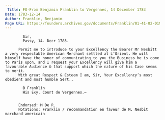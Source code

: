 ```yaml
---
 Title: FO-From Benjamin Franklin to Vergennes, 14 December 1783
Date: 1783-12-14
Author: Franklin, Benjamin
Page URL: https://founders.archives.gov/documents/Franklin/01-41-02-0193
---
```


          
            Sir,
            Passy, 14. Decr 1783.
          
          Permit me to introduce to your Excellency the Bearer Mr Nesbitt a very respectable American Merchant settled at L’Orient. He will himself have the honor of communicating to you the Business he is come to Paris upon, and I request your Excellency will give him a favourable Audience & that support which the nature of his Case seems to merit.
          With great Respect & Esteem I am, Sir, Your Excellency’s most obedient and most humble Sert.,
          
            B Franklin
            His Exy. Count de Vergennes.—
          
         
          Endorsed: M De R.
          Notations: Franklin / recommandation en faveur de M. Nesbit marchand americain
        
